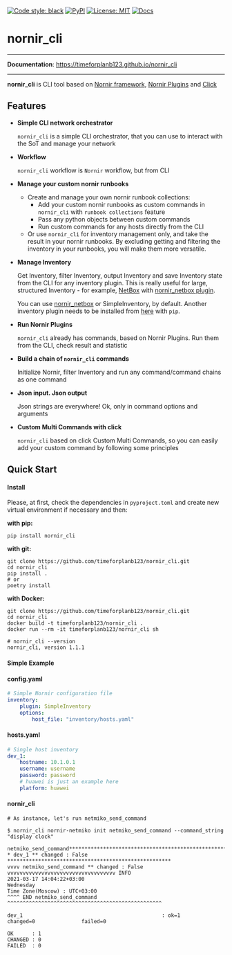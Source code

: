 [![Code style: black](https://img.shields.io/badge/code%20style-black-000000.svg)](https://github.com/ambv/black)
[![PyPI](https://img.shields.io/pypi/v/nornir-cli.svg)](https://pypi.org/project/nornir-cli)
[![License: MIT](https://img.shields.io/badge/License-MIT-blueviolet.svg)](https://opensource.org/licenses/MIT)
[![Docs](https://img.shields.io/badge/docs-passing-green.svg)](https://timeforplanb123.github.io/nornir_cli/)

nornir_cli
==========

---

**Documentation**: <a href="https://timeforplanb123.github.io/nornir_cli" target="_blank">https://timeforplanb123.github.io/nornir_cli</a>

---

**nornir_cli** is CLI tool based on <a href="https://github.com/nornir-automation/nornir" target="_blank">Nornir framework</a>,
<a href="https://nornir.tech/nornir/plugins/" target="_blank">Nornir Plugins</a> and <a href="https://github.com/pallets/click" target="_blank">Click</a>


## Features 

* **Simple CLI network orchestrator**

    `nornir_cli` is a simple CLI orchestrator, that you can use to interact with the SoT and manage your network

* **Workflow**

    `nornir_cli` workflow is `Nornir` workflow, but from CLI

* **Manage your custom nornir runbooks**

    * Create and manage your own nornir runbook collections: 
        * Add your custom nornir runbooks as custom commands in `nornir_cli` with `runbook collections` feature
        * Pass any python objects between custom commands 
        * Run custom commands for any hosts directly from the CLI
    * Or use `nornir_cli` for inventory management only, and take the result in your nornir runbooks. By excluding getting and filtering the inventory in your runbooks, you will make them more versatile.

* **Manage Inventory**

    Get Inventory, filter Inventory, output Inventory and save Inventory state from the CLI for any inventory plugin.
    This is really useful for large, structured Inventory - for example, <a href="https://github.com/netbox-community/netbox" target="_blank">NetBox</a> with <a href="https://github.com/wvandeun/nornir_netbox" target="_blank">nornir_netbox plugin</a>.

    You can use <a href="https://github.com/wvandeun/nornir_netbox" target="_blank">nornir_netbox</a> or SimpleInventory, by default. Another inventory plugin needs to be installed from <a href="https://nornir.tech/nornir/plugins/" target="_blank">here</a> with `pip`. 

* **Run Nornir Plugins**

    `nornir_cli` already has commands, based on Nornir Plugins. Run them from the CLI, check result and statistic

* **Build a chain of `nornir_cli` commands**

    Initialize Nornir, filter Inventory and run any command/command chains as one command

* **Json input. Json output**

    Json strings are everywhere! Ok, only in command options and arguments

* **Custom Multi Commands with click**

    `nornir_cli` based on click Custom Multi Commands, so you can easily add your custom command by following some principles


## Quick Start 

#### Install

Please, at first, check the dependencies in `pyproject.toml` and create new virtual environment if necessary and then:

**with pip:**

```text
pip install nornir_cli
```

**with git:**

```text
git clone https://github.com/timeforplanb123/nornir_cli.git
cd nornir_cli
pip install .
# or
poetry install
```

**with Docker:**

```text
git clone https://github.com/timeforplanb123/nornir_cli.git
cd nornir_cli
docker build -t timeforplanb123/nornir_cli .
docker run --rm -it timeforplanb123/nornir_cli sh

# nornir_cli --version
nornir_cli, version 1.1.1
```

#### Simple Example


#### config.yaml
```yaml
# Simple Nornir configuration file
inventory:
    plugin: SimpleInventory
    options:
        host_file: "inventory/hosts.yaml"
```
#### hosts.yaml
```yaml
# Single host inventory
dev_1:
    hostname: 10.1.0.1
    username: username 
    password: password
    # huawei is just an example here
    platform: huawei
```
#### nornir_cli
```text
# As instance, let's run netmiko_send_command

$ nornir_cli nornir-netmiko init netmiko_send_command --command_string "display clock"

netmiko_send_command************************************************************
* dev_1 ** changed : False *****************************************************
vvvv netmiko_send_command ** changed : False vvvvvvvvvvvvvvvvvvvvvvvvvvvvvvvvvvv INFO
2021-03-17 14:04:22+03:00
Wednesday
Time Zone(Moscow) : UTC+03:00
^^^^ END netmiko_send_command ^^^^^^^^^^^^^^^^^^^^^^^^^^^^^^^^^^^^^^^^^^^^^^^^^^

dev_1                                             : ok=1               changed=0               failed=0

OK      : 1
CHANGED : 0
FAILED  : 0
```
